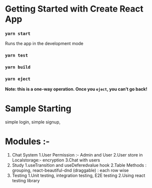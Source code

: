 # Getting Started with Create React App
### `yarn start`
Runs the app in the development mode
### `yarn test`
### `yarn build`
### `yarn eject`
**Note: this is a one-way operation. Once you `eject`, you can’t go back!**

# Sample Starting
simple login,
simple signup,

# Modules :- 
1. Chat System 
    1.User Permission :- Admin and User 
    2.User store in Localstorage:- encryption
    3.Chat with users
2. Study 
    1.useTransition and useDeferedvalue hook
    2.Table Methods : 
        grouping,
        react-beautiful-dnd (draggable) : each row wise
3. Testing
    1.Unit testing, integration testing, E2E testing
    2.Using react testing library